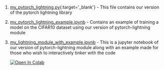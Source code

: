 1. [my_pytorch_lightning.py](https://github.com/bipinKrishnan/pytorch_lightning_examples/blob/main/my_pytorch_lightning/my_pytorch_lightning.py){:target='_blank'} - This file contains our version of the pytorch lightning library

2. [my_pytorch_lightning_example.ipynb](https://github.com/bipinKrishnan/pytorch_lightning_examples/blob/main/my_pytorch_lightning/my_pytorch_lightning_example.ipynb) - Contains an example of training a model on the CIFAR10 dataset using our version of pytorch-lightning module

3. [my_lightning_module_with_example.ipynb](https://github.com/bipinKrishnan/pytorch_lightning_examples/blob/main/my_pytorch_lightning/my_lightning_module_with_example.ipynb) - This is a jupyter notebook of our version of pytorch-lightning module along with an example made for those who wish to interactively tinker with the code

   [![Open In Colab](https://colab.research.google.com/assets/colab-badge.svg)](https://colab.research.google.com/github/bipinKrishnan/pytorch_lightning_examples/blob/main/my_lightning_module.ipynb)
